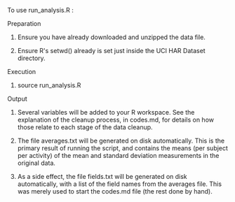 To use run_analysis.R :

Preparation

1. Ensure you have already downloaded and unzipped the data file.

2. Ensure R's setwd() already is set just inside the UCI HAR Dataset directory.

Execution

1. source run_analysis.R

Output

1. Several variables will be added to your R workspace.  See the explanation of the cleanup process, in codes.md, for details on how those relate to each stage of the data cleanup.

2. The file averages.txt will be generated on disk automatically.  This is the primary result of running the script, and contains the means (per subject per activity) of the mean and standard deviation measurements in the original data.

3. As a side effect, the file fields.txt will be generated on disk automatically, with a list of the field names from the averages file.  This was merely used to start the codes.md file (the rest done by hand).

